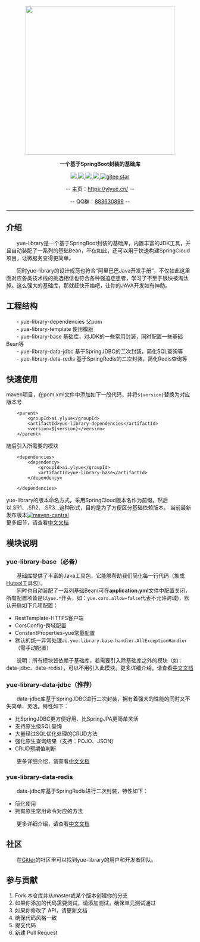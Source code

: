 <p align="center">
	<a href="https://ylyue.cn/"><img src="https://gitee.com/yl-yue/yue-library/raw/master/docs/_images/logo.png" width="400"></a>
</p>
<p align="center">
	<strong>一个基于SpringBoot封装的基础库</strong>
</p>
<p align="center">
	<a target="_blank" href="https://www.apache.org/licenses/LICENSE-2.0.html">
		<img src="https://img.shields.io/:license-apache-blue.svg" ></img>
	</a>
	<a target="_blank" href="https://maven-badges.herokuapp.com/maven-central/ai.ylyue/yue-library-dependencies">
		<img src="https://img.shields.io/maven-central/v/ai.ylyue/yue-library-dependencies.svg?label=Maven%20Central"></img>
	</a>
	<a target="_blank" href="https://www.oracle.com/technetwork/java/javase/downloads/java-archive-javase10-4425482.html">
		<img src="https://img.shields.io/badge/JDK-10+-green.svg" ></img>
	</a>
	<a target="_blank" href="https://gitter.im/yl-yue/yue-library?utm_source=share-link&utm_medium=link&utm_campaign=share-link">
		<img src="https://badges.gitter.im/yl-yue/yue-library.svg" ></img>
	</a>
	<a target="_blank" href="https://gitee.com/yl-yue/yue-library/stargazers">
		<img src='https://gitee.com/yl-yue/yue-library/badge/star.svg?theme=dark' alt='gitee star'></img>
	</a>
<!-- 	<a target="_blank" href='https://github.com/looly/hutool'>
		<img src="https://img.shields.io/github/stars/looly/hutool.svg?style=social" alt="github star"></img>
	</a> -->
</p>
<p align="center">
	-- 主页：<a href="https://ylyue.cn">https://ylyue.cn/</a> --
</p>
<p align="center">
	-- QQ群：<a href="https://jq.qq.com/?_wv=1027&k=5WI2Vbb">883630899</a> --
</p>

-------------------------------------------------------------------------------

## 介绍

　　yue-library是一个基于SpringBoot封装的基础库，内置丰富的JDK工具，并且自动装配了一系列的基础Bean，不仅如此，还可以用于快速构建SpringCloud项目，让微服务变得更简单。<br>

　　同时yue-library的设计规范也符合“阿里巴巴Java开发手册”，不仅如此这里面对应各类技术栈的挑选相信也符合各种强迫症患者，学习了不至于很快被淘汰掉。这么强大的基础库，那就赶快开始吧，让你的JAVA开发如有神助。

## 工程结构

　　- yue-library-dependencies 父pom  
　　- yue-library-template 使用模版  
　　- yue-library-base 基础库，对JDK的一些常用封装，同时配置一些基础Bean等  
　　- yue-library-data-jdbc 基于SpringJDBC的二次封装，简化SQL查询等  
　　- yue-library-data-redis 基于SpringRedis的二次封装，简化Redis查询等

## 快速使用
maven项目，在pom.xml文件中添加如下一段代码，并将`${version}`替换为对应版本号
``` pom
	<parent>
		<groupId>ai.ylyue</groupId>
		<artifactId>yue-library-dependencies</artifactId>
		<version>${version}</version>
	</parent>
```
随后引入所需要的模块
``` pom
	<dependencies>
		<dependency>
			<groupId>ai.ylyue</groupId>
			<artifactId>yue-library-base</artifactId>
		</dependency>
		...
	</dependencies>
```
yue-library的版本命名方式，采用SpringCloud版本名作为前缀，然后以.SR1、.SR2、.SR3...这种形式，目的是为了方便区分基础依赖版本。
当前最新发布版本[![maven-central](https://img.shields.io/maven-central/v/ai.ylyue/yue-library-dependencies.svg?label=Maven%20Central)](https://maven-badges.herokuapp.com/maven-central/ai.ylyue/yue-library-dependencies)<br>
更多细节，请查看[中文文档](https://ylyue.cn)

## 模块说明
### yue-library-base（必备）
　　基础库提供了丰富的Java工具包，它能够帮助我们简化每一行代码（集成[Hutool](https://hutool.cn)工具包）。<br>
　　同时也自动装配了一系列基础Bean(可在<b>application.yml</b>文件中配置关闭，所有配置项皆是以`yue.*`开头，如：`yue.cors.allow=false`代表不允许跨域)，默认开启如下几项配置：
- RestTemplate-HTTPS客户端
- CorsConfig-跨域配置
- ConstantProperties-yue常量配置
- 默认的统一异常处理`ai.yue.library.base.handler.AllExceptionHandler`（需手动配置）

　　说明：所有模块皆依赖于基础库，若需要引入除基础库之外的模块（如：data-jdbc、data-redis），可以不用引入此模块。更多详细介绍，请查看[中文文档](https://ylyue.cn)
### yue-library-data-jdbc（推荐）
　　data-jdbc库基于SpringJDBC进行二次封装，拥有着强大的性能的同时又不失简单、灵活。特性如下：
- 比SpringJDBC更方便好用、比SpringJPA更简单灵活
- 支持原生级SQL查询
- 大量经过SQL优化处理的CRUD方法
- 强化原生查询结果（支持：POJO、JSON）
- CRUD预期值判断

　　更多详细介绍，请查看[中文文档](https://ylyue.cn)
### yue-library-data-redis
　　data-jdbc库基于SpringRedis进行二次封装，特性如下：
- 简化使用
- 拥有原生常用命令对应的方法

　　更多详细介绍，请查看[中文文档](https://ylyue.cn)

## 社区

　　在[Gitter](https://gitter.im/yl-yue/yue-library)的社区里可以找到yue-library的用户和开发者团队。

## 参与贡献

1. Fork 本仓库并从master或某个版本创建你的分支
2. 如果你添加的代码需要测试，请添加测试，确保单元测试通过
3. 如果你修改了 API，请更新文档
4. 确保代码风格一致
5. 提交代码
6. 新建 Pull Request